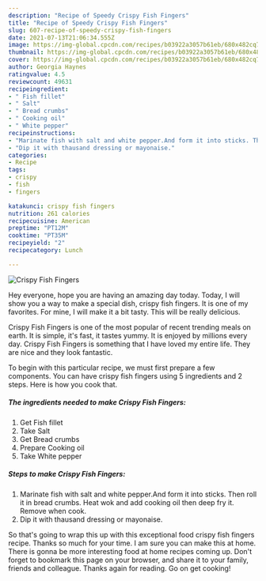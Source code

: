 ```yaml
---
description: "Recipe of Speedy Crispy Fish Fingers"
title: "Recipe of Speedy Crispy Fish Fingers"
slug: 607-recipe-of-speedy-crispy-fish-fingers
date: 2021-07-13T21:06:34.555Z
image: https://img-global.cpcdn.com/recipes/b03922a3057b61eb/680x482cq70/crispy-fish-fingers-recipe-main-photo.jpg
thumbnail: https://img-global.cpcdn.com/recipes/b03922a3057b61eb/680x482cq70/crispy-fish-fingers-recipe-main-photo.jpg
cover: https://img-global.cpcdn.com/recipes/b03922a3057b61eb/680x482cq70/crispy-fish-fingers-recipe-main-photo.jpg
author: Georgia Haynes
ratingvalue: 4.5
reviewcount: 49631
recipeingredient:
- " Fish fillet"
- " Salt"
- " Bread crumbs"
- " Cooking oil"
- " White pepper"
recipeinstructions:
- "Marinate fish with salt and white pepper.And form it into sticks. Then roll it in bread crumbs. Heat wok and add cooking oil then deep fry it. Remove when cook."
- "Dip it with thausand dressing or mayonaise."
categories:
- Recipe
tags:
- crispy
- fish
- fingers

katakunci: crispy fish fingers 
nutrition: 261 calories
recipecuisine: American
preptime: "PT12M"
cooktime: "PT35M"
recipeyield: "2"
recipecategory: Lunch

---
```



![Crispy Fish Fingers](https://img-global.cpcdn.com/recipes/b03922a3057b61eb/680x482cq70/crispy-fish-fingers-recipe-main-photo.jpg)

Hey everyone, hope you are having an amazing day today. Today, I will show you a way to make a special dish, crispy fish fingers. It is one of my favorites. For mine, I will make it a bit tasty. This will be really delicious.

Crispy Fish Fingers is one of the most popular of recent trending meals on earth. It is simple, it's fast, it tastes yummy. It is enjoyed by millions every day. Crispy Fish Fingers is something that I have loved my entire life. They are nice and they look fantastic.




To begin with this particular recipe, we must first prepare a few components. You can have crispy fish fingers using 5 ingredients and 2 steps. Here is how you cook that.

<!--inarticleads1-->

##### The ingredients needed to make Crispy Fish Fingers:

1. Get  Fish fillet
1. Take  Salt
1. Get  Bread crumbs
1. Prepare  Cooking oil
1. Take  White pepper




<!--inarticleads2-->

##### Steps to make Crispy Fish Fingers:

1. Marinate fish with salt and white pepper.And form it into sticks. Then roll it in bread crumbs. Heat wok and add cooking oil then deep fry it. Remove when cook.
1. Dip it with thausand dressing or mayonaise.




So that's going to wrap this up with this exceptional food crispy fish fingers recipe. Thanks so much for your time. I am sure you can make this at home. There is gonna be more interesting food at home recipes coming up. Don't forget to bookmark this page on your browser, and share it to your family, friends and colleague. Thanks again for reading. Go on get cooking!
